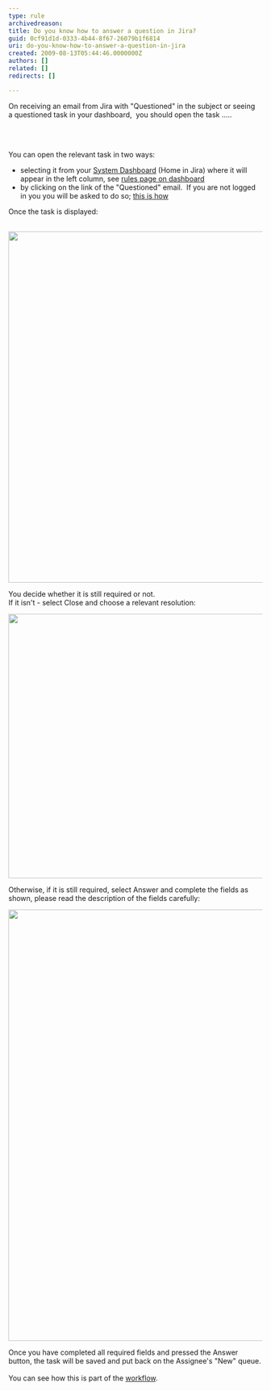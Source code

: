 ```yaml
---
type: rule
archivedreason: 
title: Do you know how to answer a question in Jira?
guid: 0cf91d1d-0333-4b44-8f67-26079b1f6814
uri: do-you-know-how-to-answer-a-question-in-jira
created: 2009-08-13T05:44:46.0000000Z
authors: []
related: []
redirects: []

---
```



On receiving an email from Jira with &quot;Questioned&quot; in the subject or seeing a&#160;questioned task in your dashboard, &#160;you should open the task ..... 

<br><excerpt class='endintro'></excerpt><br>

  <p>You can&#160;open the relevant task in two ways&#58;</p>
<ul>
    <li>selecting it from your&#160;<a shape="rect" href="http&#58;//jira.ssw.com.au/secure/Dashboard.jspa" class="ms-rteCustom-External" target="_blank">System Dashboard</a> (Home in Jira) where it will appear in the left column, see <a shape="rect" href="/Management/rulesforbetterjira/Pages/SystemDashboard.aspx" target="_blank">rules page on dashboard </a></li>
    <li>by clicking on the link of the &quot;Questioned&quot; email.&#160;&#160;If you are not logged in you you will be asked to do so; <a shape="rect" href="/Management/rulesforbetterjira/Pages/HowdoIsignintoJira.aspx">this is how</a></li>
</ul>
<p>Once the task is displayed&#58;</p>
<p>&#160;<img width="675" height="696" style="border-bottom&#58;0px solid;border-left&#58;0px solid;border-top&#58;0px solid;border-right&#58;0px solid;" src="/Management/rulesforbetterjira/PublishingImages/TaskToAnswer.png" border="0" /></p>
<p>You decide whether it is still required or not. <br>
If it isn't - select Close and choose a relevant resolution&#58;</p>
<p><img width="675" height="637" style="border-bottom&#58;0px solid;border-left&#58;0px solid;width&#58;788px;height&#58;524px;border-top&#58;0px solid;border-right&#58;0px solid;" src="/Management/rulesforbetterjira/PublishingImages/ClosingFromQuestion.png" border="0" /></p>
<p>Otherwise, if it is still required, select Answer and complete the fields as shown, please read the description of the fields carefully&#58;</p>
<p><img width="676" height="855" style="border-bottom&#58;0px solid;border-left&#58;0px solid;border-top&#58;0px solid;border-right&#58;0px solid;" src="/Management/rulesforbetterjira/PublishingImages/Answer.png" border="0" /></p>
<p>Once you have completed all required fields and pressed the Answer button, the task will be saved and put back on the Assignee's &quot;New&quot; queue.<br>
<br>
You can see how this is part of the <a shape="rect" href="/Management/rulesforbetterjira/Pages/workflow.aspx" target="_blank">workflow</a>.</p>



